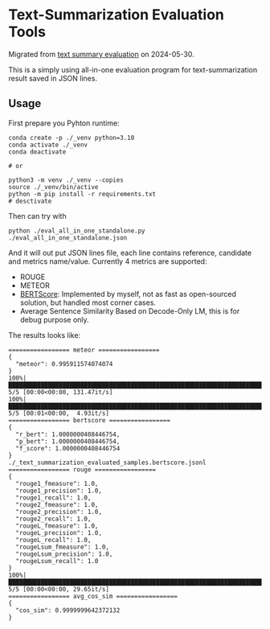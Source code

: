 # Text-Summarization Evaluation Tools
Migrated from [text summary evaluation](https://github.com/innerNULL/mia/tree/main/bin/evaluation/text_summarisation) on 2024-05-30.


This is a simply using all-in-one evaluation program for text-summarization result saved in JSON lines.

## Usage
First prepare you Pyhton runtime:
```shell
conda create -p ./_venv python=3.10
conda activate ./_venv
conda deactivate

# or 

python3 -m venv ./_venv --copies
source ./_venv/bin/active
python -m pip install -r requirements.txt
# desctivate
```

Then can try with 
```shell
python ./eval_all_in_one_standalone.py ./eval_all_in_one_standalone.json
```
And it will out put JSON lines file, each line contains reference, candidate and metrics name/value.
Currently 4 metrics are supported:
* ROUGE
* METEOR
* [BERTScore](https://arxiv.org/abs/1904.09675): Implemented by myself, not as fast as open-sourced solution, but handled most corner cases.
* Average Sentence Similarity Based on Decode-Only LM, this is for debug purpose only.

The results looks like:
```
================= meteor =================
{
  "meteor": 0.995911574074074
}
100%|██████████████████████████████████████████████████████████████████████████████████████████████████████████████████████████████████| 5/5 [00:00<00:00, 131.47it/s]
100%|███████████████████████████████████████████████████████████████████████████████████████████████████████████████████████████████████| 5/5 [00:01<00:00,  4.93it/s]
================= bertscore =================
{
  "r_bert": 1.0000000408446754,
  "p_bert": 1.0000000408446754,
  "f_score": 1.0000000408446754
}
./_text_summarization_evaluated_samples.bertscore.jsonl
================= rouge =================
{
  "rouge1_fmeasure": 1.0,
  "rouge1_precision": 1.0,
  "rouge1_recall": 1.0,
  "rouge2_fmeasure": 1.0,
  "rouge2_precision": 1.0,
  "rouge2_recall": 1.0,
  "rougeL_fmeasure": 1.0,
  "rougeL_precision": 1.0,
  "rougeL_recall": 1.0,
  "rougeLsum_fmeasure": 1.0,
  "rougeLsum_precision": 1.0,
  "rougeLsum_recall": 1.0
}
100%|███████████████████████████████████████████████████████████████████████████████████████████████████████████████████████████████████| 5/5 [00:00<00:00, 29.65it/s]
================= avg_cos_sim =================
{
  "cos_sim": 0.9999999642372132
}
```
